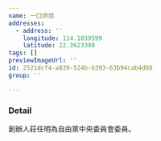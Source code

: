 ```yaml
---
name: 一口烘焙
addresses:
  - address: ''
    longitude: 114.1039599
    latitude: 22.3623399
tags: []
previewImageUrl: ''
id: 2521dcf4-a839-524b-b393-63b94cab4d88
group: ''

---
```

### Detail
創辦人莊任明為自由黨中央委員會委員。
